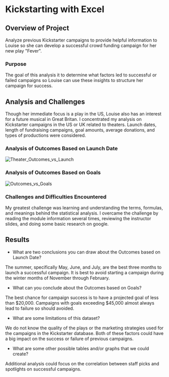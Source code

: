 # Kickstarting with Excel

## Overview of Project
Analyze previous Kickstarter campaigns to provide helpful information to Louise so she can develop a successful crowd funding campaign for her new play "Fever".

### Purpose
The goal of this analysis it to determine what factors led to successful or failed campaigns so Louise can use these insights to structure her campaign for success.  

## Analysis and Challenges

Though her immediate focus is a play in the US, Louise also has an interest for a future musical in Great Britan. I concentrated my analysis on Kickstarter campaigns in the US or UK related to theaters. Launch dates, length of fundraising campaigns, goal amounts, average donations, and types of productions were considered. 

### Analysis of Outcomes Based on Launch Date


![Theater_Outcomes_vs_Launch](https://user-images.githubusercontent.com/90162669/134782331-7f762ad8-0691-4697-927a-5feb198b5edb.png)



### Analysis of Outcomes Based on Goals


![Outcomes_vs_Goals](https://user-images.githubusercontent.com/90162669/134782689-72f7cc1a-06dc-41db-b1a3-774f64ef23af.png)


### Challenges and Difficulties Encountered


My greatest challenge was learning and understanding the terms, formulas, and meanings behind the statistical analysis. I overcame the challenge by reading the module information several times, reviewing the instructor slides, and doing some basic research on google.  

## Results

- What are two conclusions you can draw about the Outcomes based on Launch Date?

The summer, specifically May, June, and July, are the best three months to launch a successful campaign. 
It is best to avoid starting a campaign during the winter months of November through February. 

- What can you conclude about the Outcomes based on Goals?

The best chance for campaign success is to have a projected goal of less than $20,000. 
Campaigns with goals exceeding $45,000 almost always lead to failure so should avoided. 

- What are some limitations of this dataset?

We do not know the quality of the plays or the marketing strategies used for the campaigns in the Kickstarter database.  Both of these factors could have a big impact on the success or failure of previous campaigns. 

- What are some other possible tables and/or graphs that we could create?

Additional analysis could focus on the correlation between staff picks and spotlights on successful campaigns.  

